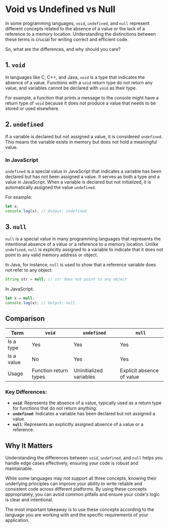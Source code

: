 # Void vs Undefined vs Null

In some programming languages, `void`, `undefined`, and `null` represent different concepts related to the absence of a value or the lack of a reference to a memory location. Understanding the distinctions between these terms is crucial for writing correct and efficient code.

So, what are the differences, and why should you care?

## 1. `void`

In languages like C, C++, and Java, `void` is a type that indicates the absence of a value. Functions with a `void` return type do not return any value, and variables cannot be declared with `void` as their type.

For example, a function that prints a message to the console might have a return type of `void` because it does not produce a value that needs to be stored or used elsewhere.

## 2. `undefined`

If a variable is declared but not assigned a value, it is considered `undefined`. This means the variable exists in memory but does not hold a meaningful value.

### In JavaScript

`undefined` is a special value in JavaScript that indicates a variable has been declared but has not been assigned a value. It serves as both a type and a value in JavaScript. When a variable is declared but not initialized, it is automatically assigned the value `undefined`.

For example:
```javascript
let x;
console.log(x); // Output: undefined
```

## 3. `null`

`null` is a special value in many programming languages that represents the intentional absence of a value or a reference to a memory location. Unlike `undefined`, `null` is explicitly assigned to a variable to indicate that it does not point to any valid memory address or object.

In Java, for instance, `null` is used to show that a reference variable does not refer to any object:
```java
String str = null; // str does not point to any object
```

In JavaScript:
```javascript
let x = null;
console.log(x); // Output: null
```

## Comparison

| Term        | `void` | `undefined` | `null` |
|-------------|--------|-------------|--------|
| Is a type   | Yes    | Yes         | Yes    |
| Is a value  | No     | Yes         | Yes    |
| Usage       | Function return types | Uninitialized variables | Explicit absence of value |

### Key Differences:
- **`void`**: Represents the absence of a value, typically used as a return type for functions that do not return anything.
- **`undefined`**: Indicates a variable has been declared but not assigned a value.
- **`null`**: Represents an explicitly assigned absence of a value or a reference.

## Why It Matters

Understanding the differences between `void`, `undefined`, and `null` helps you handle edge cases effectively, ensuring your code is robust and maintainable.

While some languages may not support all three concepts, knowing their underlying principles can improve your ability to write reliable and consistent code across different platforms. By using these concepts appropriately, you can avoid common pitfalls and ensure your code's logic is clear and intentional.

The most important takeaway is to use these concepts according to the language you are working with and the specific requirements of your application.

